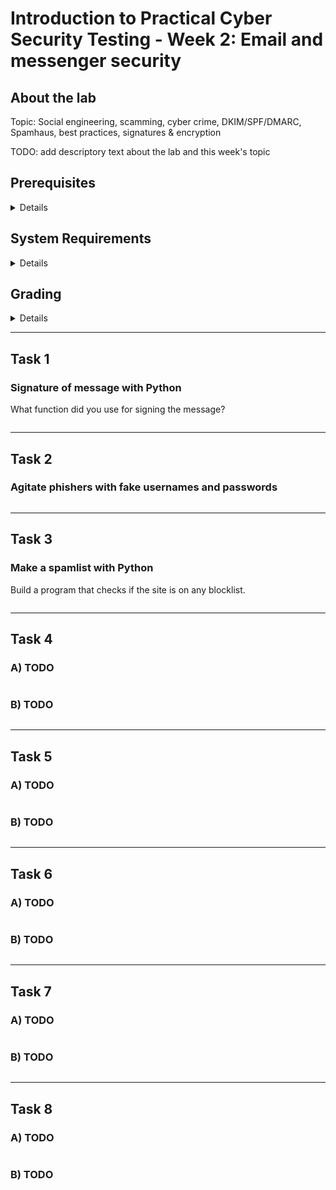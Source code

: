 Introduction to Practical Cyber Security Testing - Week 2: Email and messenger security
====


## About the lab

Topic: Social engineering, scamming, cyber crime, DKIM/SPF/DMARC, Spamhaus, best practices, signatures & encryption

TODO: add descriptory text about the lab and this week's topic


## Prerequisites

<details><summary>Details</summary>

* TODO: describe required knowledge to complete this week's tasks

</details>


## System Requirements

<details><summary>Details</summary>

* TODO: what tools or features are required to complete this week's tasks

</details>


## Grading

<details><summary>Details</summary>

This course uses GitHub Classroom with Autograding, meaning that your assignments are automatically graded! To find out your score, check the results of github actions after pushing your answers. No cheating!

Task #|Grade/Level|Description|
-----|:---:|-----------|
Task 1 | 1 | TODO: brief task descriptions and what each grade requires

</details>

---


## Task 1

### Signature of message with Python

What function did you use for signing the message?

```

```

---

## Task 2

### Agitate phishers with fake usernames and passwords

```

```

---

## Task 3

### Make a spamlist with Python

Build a program that checks if the site is on any blocklist.



```

```

---

## Task 4

### A) TODO
```

```

### B) TODO
```

```

---

## Task 5

### A) TODO
```

```

### B) TODO
```

```

---

## Task 6

### A) TODO
```

```

### B) TODO
```

```

---

## Task 7

### A) TODO
```

```

### B) TODO
```

```

---

## Task 8

### A) TODO
```

```

### B) TODO
```

```
